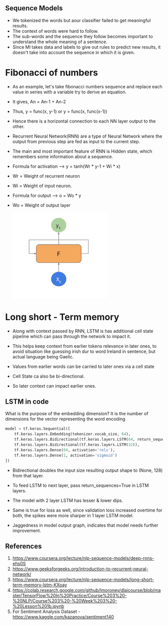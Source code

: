 ## Sequence Models
- We tokenized the words but aour classifier failed to get meaningful results.
- The context of words were hard to follow.
- The sub-words and the sequence they follow becomes important to understand the whole meaning of a sentence.
- Since Ml takes data and labels to give out rules to predict new results, it doesn't take into account the sequence in which it is given.

# Fibonacci of numbers
- As an example, let's take fibonacci numbers sequence and replace each value in series with a variable try to derive an equation.
- It gives, An = An-1 + An-2
- Thus, y = func(x, y-1) or y = func(x, func(x-1))
- Hence there is a horizontal connection to each NN layer output to the other.

- Recurrent Neural Network(RNN) are a type of Neural Network where the output from previous step are fed as input to the current step.
- The main and most important feature of RNN is Hidden state, which remembers some information about a sequence.
- Formula for activation --> y = tanh(Wr * y-1 + Wi * x)
- Wr = Weight of recurrent neuron
- Wi = Weight of input neuron.

- Formula for output --> o = Wo * y
- Wo = Weight of output layer

    <img src="images/Idea%20of%20RNN.png" width="300">

# Long short - Term memory
- Along with context passed by RNN, LSTM is has additional cell state pipeline which can pass through the network to impact it.
- This helps keep context from earlier tokens relevance in later ones, to avoid situation like guessing irish dur to word Ireland in sentence, but actual language being Gaelic.
- Values from earlier words can be carried to later ones via a cell state

- Cell State ca also be bi-directional.
- So later context can impact earlier ones.

## LSTM in code
What is the purpose of the embedding dimension?
It is the number of dimensions for the vector representing the word encoding
```python
model = tf.keras.Sequential([
    tf.keras.layers.Embedding(tokenizer.vocab_size, 64),
    tf.keras.layers.Bidirectional(tf.keras.layers.LSTM(64, return_sequences=True)),
    tf.keras.layers.Bidirectional(tf.keras.layers.LSTM(32)),
    tf.keras.layers.Dense(64, activation='relu'),
    tf.keras.layers.Dense(1, activation='sigmoid')
])
```
- Bidirectional doubles the input size resulting output shape to (None, 128) from that layer.
- To feed LSTM to next layer, pass return_sequences=True in LSTM layers.
- The model with 2 layer LSTM has lesser & lower dips.
- Same is true for loss as well, since validation loss increased overtime for both, the spikes were more sharper in 1 layer LSTM model.

- Jaggedness in model output graph, indicates that model needs further improvement.

## References
1. https://www.coursera.org/lecture/nlp-sequence-models/deep-rnns-ehs0S
2. https://www.geeksforgeeks.org/introduction-to-recurrent-neural-network/
3. https://www.coursera.org/lecture/nlp-sequence-models/long-short-term-memory-lstm-KXoay
4. https://colab.research.google.com/github/lmoroney/dlaicourse/blob/master/TensorFlow%20In%20Practice/Course%203%20-%20NLP/Course%203%20-%20Week%203%20-%20Lesson%201b.ipynb
5. For Sentiment Analysis Dataset - https://www.kaggle.com/kazanova/sentiment140